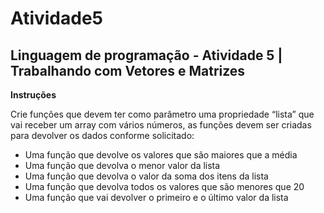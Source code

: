 # Atividade5
## Linguagem de programação - Atividade 5 | Trabalhando com Vetores e Matrizes

**Instruções**

Crie funções que devem ter como parâmetro uma propriedade “lista” que vai receber um array com vários números, as funções devem ser criadas para devolver os dados conforme solicitado:

- Uma função que devolve os valores que são maiores que a média
- Uma função que devolva o menor valor da lista
- Uma função que devolva o valor da soma dos itens da lista
- Uma função que devolva todos os valores que são menores que 20
- Uma função que vai devolver o primeiro e o último valor da lista
